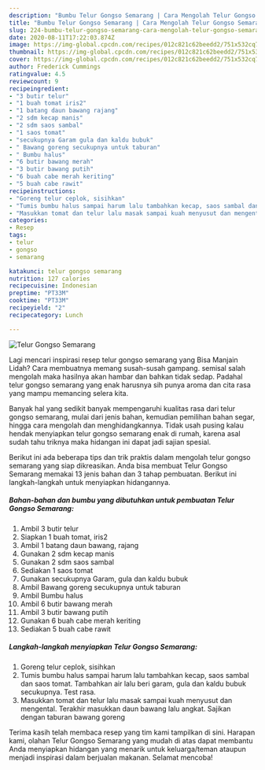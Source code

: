 ```yaml
---
description: "Bumbu Telur Gongso Semarang | Cara Mengolah Telur Gongso Semarang Yang Enak dan Simpel"
title: "Bumbu Telur Gongso Semarang | Cara Mengolah Telur Gongso Semarang Yang Enak dan Simpel"
slug: 224-bumbu-telur-gongso-semarang-cara-mengolah-telur-gongso-semarang-yang-enak-dan-simpel
date: 2020-08-11T17:22:03.874Z
image: https://img-global.cpcdn.com/recipes/012c821c62beedd2/751x532cq70/telur-gongso-semarang-foto-resep-utama.jpg
thumbnail: https://img-global.cpcdn.com/recipes/012c821c62beedd2/751x532cq70/telur-gongso-semarang-foto-resep-utama.jpg
cover: https://img-global.cpcdn.com/recipes/012c821c62beedd2/751x532cq70/telur-gongso-semarang-foto-resep-utama.jpg
author: Frederick Cummings
ratingvalue: 4.5
reviewcount: 9
recipeingredient:
- "3 butir telur"
- "1 buah tomat iris2"
- "1 batang daun bawang rajang"
- "2 sdm kecap manis"
- "2 sdm saos sambal"
- "1 saos tomat"
- "secukupnya Garam gula dan kaldu bubuk"
- " Bawang goreng secukupnya untuk taburan"
- " Bumbu halus"
- "6 butir bawang merah"
- "3 butir bawang putih"
- "6 buah cabe merah keriting"
- "5 buah cabe rawit"
recipeinstructions:
- "Goreng telur ceplok, sisihkan"
- "Tumis bumbu halus sampai harum lalu tambahkan kecap, saos sambal dan saos tomat. Tambahkan air lalu beri garam, gula dan kaldu bubuk secukupnya. Test rasa."
- "Masukkan tomat dan telur lalu masak sampai kuah menyusut dan mengental. Terakhir masukkan daun bawang lalu angkat. Sajikan dengan taburan bawang goreng"
categories:
- Resep
tags:
- telur
- gongso
- semarang

katakunci: telur gongso semarang 
nutrition: 127 calories
recipecuisine: Indonesian
preptime: "PT33M"
cooktime: "PT33M"
recipeyield: "2"
recipecategory: Lunch

---
```



![Telur Gongso Semarang](https://img-global.cpcdn.com/recipes/012c821c62beedd2/751x532cq70/telur-gongso-semarang-foto-resep-utama.jpg)

Lagi mencari inspirasi resep telur gongso semarang yang Bisa Manjain Lidah? Cara membuatnya memang susah-susah gampang. semisal salah mengolah maka hasilnya akan hambar dan bahkan tidak sedap. Padahal telur gongso semarang yang enak harusnya sih punya aroma dan cita rasa yang mampu memancing selera kita.

Banyak hal yang sedikit banyak mempengaruhi kualitas rasa dari telur gongso semarang, mulai dari jenis bahan, kemudian pemilihan bahan segar, hingga cara mengolah dan menghidangkannya. Tidak usah pusing kalau hendak menyiapkan telur gongso semarang enak di rumah, karena asal sudah tahu triknya maka hidangan ini dapat jadi sajian spesial.




Berikut ini ada beberapa tips dan trik praktis dalam mengolah telur gongso semarang yang siap dikreasikan. Anda bisa membuat Telur Gongso Semarang memakai 13 jenis bahan dan 3 tahap pembuatan. Berikut ini langkah-langkah untuk menyiapkan hidangannya.

<!--inarticleads1-->

##### Bahan-bahan dan bumbu yang dibutuhkan untuk pembuatan Telur Gongso Semarang:

1. Ambil 3 butir telur
1. Siapkan 1 buah tomat, iris2
1. Ambil 1 batang daun bawang, rajang
1. Gunakan 2 sdm kecap manis
1. Gunakan 2 sdm saos sambal
1. Sediakan 1 saos tomat
1. Gunakan secukupnya Garam, gula dan kaldu bubuk
1. Ambil  Bawang goreng secukupnya untuk taburan
1. Ambil  Bumbu halus
1. Ambil 6 butir bawang merah
1. Ambil 3 butir bawang putih
1. Gunakan 6 buah cabe merah keriting
1. Sediakan 5 buah cabe rawit




<!--inarticleads2-->

##### Langkah-langkah menyiapkan Telur Gongso Semarang:

1. Goreng telur ceplok, sisihkan
1. Tumis bumbu halus sampai harum lalu tambahkan kecap, saos sambal dan saos tomat. Tambahkan air lalu beri garam, gula dan kaldu bubuk secukupnya. Test rasa.
1. Masukkan tomat dan telur lalu masak sampai kuah menyusut dan mengental. Terakhir masukkan daun bawang lalu angkat. Sajikan dengan taburan bawang goreng




Terima kasih telah membaca resep yang tim kami tampilkan di sini. Harapan kami, olahan Telur Gongso Semarang yang mudah di atas dapat membantu Anda menyiapkan hidangan yang menarik untuk keluarga/teman ataupun menjadi inspirasi dalam berjualan makanan. Selamat mencoba!
